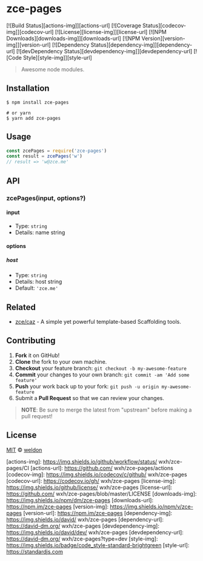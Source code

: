 # zce-pages

[![Build Status][actions-img]][actions-url]
[![Coverage Status][codecov-img]][codecov-url]
[![License][license-img]][license-url]
[![NPM Downloads][downloads-img]][downloads-url]
[![NPM Version][version-img]][version-url]
[![Dependency Status][dependency-img]][dependency-url]
[![devDependency Status][devdependency-img]][devdependency-url]
[![Code Style][style-img]][style-url]

> Awesome node modules.

## Installation

```shell
$ npm install zce-pages

# or yarn
$ yarn add zce-pages
```

## Usage

<!-- TODO: Introduction of Usage -->

```javascript
const zcePages = require('zce-pages')
const result = zcePages('w')
// result => 'w@zce.me'
```

## API

<!-- TODO: Introduction of API -->

### zcePages(input, options?)

#### input

- Type: `string`
- Details: name string

#### options

##### host

- Type: `string`
- Details: host string
- Default: `'zce.me'`

## Related

- [zce/caz](https://github.com/zce/caz) - A simple yet powerful template-based Scaffolding tools.

## Contributing

1. **Fork** it on GitHub!
2. **Clone** the fork to your own machine.
3. **Checkout** your feature branch: `git checkout -b my-awesome-feature`
4. **Commit** your changes to your own branch: `git commit -am 'Add some feature'`
5. **Push** your work back up to your fork: `git push -u origin my-awesome-feature`
6. Submit a **Pull Request** so that we can review your changes.

> **NOTE**: Be sure to merge the latest from "upstream" before making a pull request!

## License

[MIT](LICENSE) &copy; [weldon](https://github.com/Weldon0/wxh-pages.git)



[actions-img]: https://img.shields.io/github/workflow/status/ wxh/zce-pages/CI
[actions-url]: https://github.com/ wxh/zce-pages/actions
[codecov-img]: https://img.shields.io/codecov/c/github/ wxh/zce-pages
[codecov-url]: https://codecov.io/gh/ wxh/zce-pages
[license-img]: https://img.shields.io/github/license/ wxh/zce-pages
[license-url]: https://github.com/ wxh/zce-pages/blob/master/LICENSE
[downloads-img]: https://img.shields.io/npm/dm/zce-pages
[downloads-url]: https://npm.im/zce-pages
[version-img]: https://img.shields.io/npm/v/zce-pages
[version-url]: https://npm.im/zce-pages
[dependency-img]: https://img.shields.io/david/ wxh/zce-pages
[dependency-url]: https://david-dm.org/ wxh/zce-pages
[devdependency-img]: https://img.shields.io/david/dev/ wxh/zce-pages
[devdependency-url]: https://david-dm.org/ wxh/zce-pages?type=dev
[style-img]: https://img.shields.io/badge/code_style-standard-brightgreen
[style-url]: https://standardjs.com
